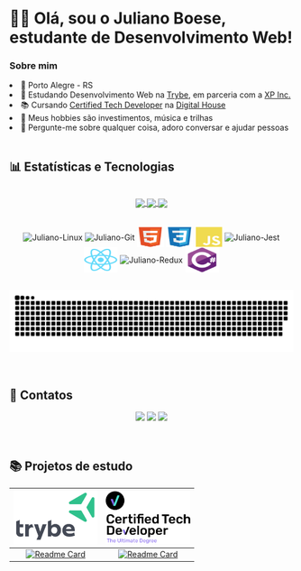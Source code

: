 # 👨‍💻 Olá, sou o Juliano Boese, estudante de Desenvolvimento Web!

<h3><strong>Sobre mim</strong></h3>

<div align="left" style="display: inline_block">
  <li> 🧉 Porto Alegre - RS</li>
  <li> 🔭 Estudando Desenvolvimento Web na <a href="https://betrybe.com">Trybe</a>, em parceria com a <a href="https://www.xpinc.com/">XP Inc.</a></li>
  <li> 📚 Cursando <a href="https://www.digitalhouse.com/br/acoes/certified-tech-developer">Certified Tech Developer</a> na <a href="https://www.digitalhouse.com/br">Digital House</a></li>
  <li> 🎸 Meus hobbies são investimentos, música e trilhas</li>
  <li> 💬 Pergunte-me sobre qualquer coisa, adoro conversar e ajudar pessoas</li>
</div>
<br>

## 📊 Estatísticas e Tecnologias

<br>
<div align="center">
  <a href="https://github.com/anuraghazra/github-readme-stats">
  <img align="center" width="500px" src="https://github-readme-stats.vercel.app/api?username=julianoboese&count_private=true&show_icons=true&theme=nord" />
</a>
<a href="https://github.com/anuraghazra/github-readme-stats">
  <img align="center" width="500px" src="https://github-readme-stats.vercel.app/api/top-langs/?username=julianoboese&layout=compact&theme=nord" />
</a>
<a href="https://git.io/streak-stats">
  <img align="center" width="500px" src="http://github-readme-streak-stats.herokuapp.com?user=julianoboese&theme=nord&date_format=M%20j%5B%2C%20Y%5D" />
</a>
</div>
<br>
<div align="center" style="display: inline_block"><br>
  <img align="center" alt="Juliano-Linux" height="36" width="48" src="https://cdn.jsdelivr.net/gh/devicons/devicon/icons/linux/linux-original.svg" />
  <img align="center" alt="Juliano-Git" height="36" width="48" src="https://cdn.jsdelivr.net/gh/devicons/devicon/icons/git/git-original.svg" />
  <img align="center" alt="Juliano-HTML" height="36" width="48" src="https://raw.githubusercontent.com/devicons/devicon/master/icons/html5/html5-original.svg">
  <img align="center" alt="Juliano-CSS" height="36" width="48" src="https://raw.githubusercontent.com/devicons/devicon/master/icons/css3/css3-original.svg">
  <img align="center" alt="Juliano-Js" height="36" width="48" src="https://raw.githubusercontent.com/devicons/devicon/master/icons/javascript/javascript-plain.svg">
  <img align="center" alt="Juliano-Jest" height="36" width="48" src="https://cdn.jsdelivr.net/gh/devicons/devicon/icons/jest/jest-plain.svg" />
  <img align="center" alt="Juliano-React" height="45" width="60" src="https://raw.githubusercontent.com/devicons/devicon/master/icons/react/react-original.svg">
  <img align="center" alt="Juliano-Redux" height="45" width="60" src="https://cdn.jsdelivr.net/gh/devicons/devicon/icons/redux/redux-original.svg" />
  <img align="center" alt="Juliano-Csharp" height="45" width="60" src="https://raw.githubusercontent.com/devicons/devicon/master/icons/csharp/csharp-original.svg">
</div>
<br>
<div align="center">
  
  ![Snake animation](https://github.com/julianoboese/julianoboese/blob/output/github-contribution-grid-snake.svg)
  
</div>
<br>

## 💬 Contatos

<div align="center" style="display: inline_block">
  <a href="https://github.com/julianoboese" target="_blank"><img src="https://img.shields.io/badge/GitHub-100000?style=for-the-badge&logo=github&logoColor=white" target="_blank"></a> 
  <a href="https://www.linkedin.com/in/julianoboese" target="_blank"><img src="https://img.shields.io/badge/LinkedIn-0077B5?style=for-the-badge&logo=linkedin&logoColor=white"></a> 
  <a href = "mailto:juliano.boese@gmail.com"><img src="https://img.shields.io/badge/Gmail-D14836?style=for-the-badge&logo=gmail&logoColor=white" target="_blank"></a>
</div>
<br><br>

## 📚 Projetos de estudo
<div align="center">
  
<a href="https://www.betrybe.com"><img width="150rem" src="./logos/logo-trybe.png"/></a> | <a href="https://www.digitalhouse.com/br/acoes/certified-tech-developer"><img width="150rem" src="./logos/logo-ctd.png"/></a>
:-----: | :------:
[![Readme Card](https://github-readme-stats.vercel.app/api/pin/?username=julianoboese&repo=trybe-exercicios&theme=nord)](https://github.com/julianoboese/trybe-exercicios) | [![Readme Card](https://github-readme-stats.vercel.app/api/pin/?username=julianoboese&repo=ctd-checkpoints&theme=nord)](https://github.com/julianoboese/ctd-checkpoints)
  
</div>
